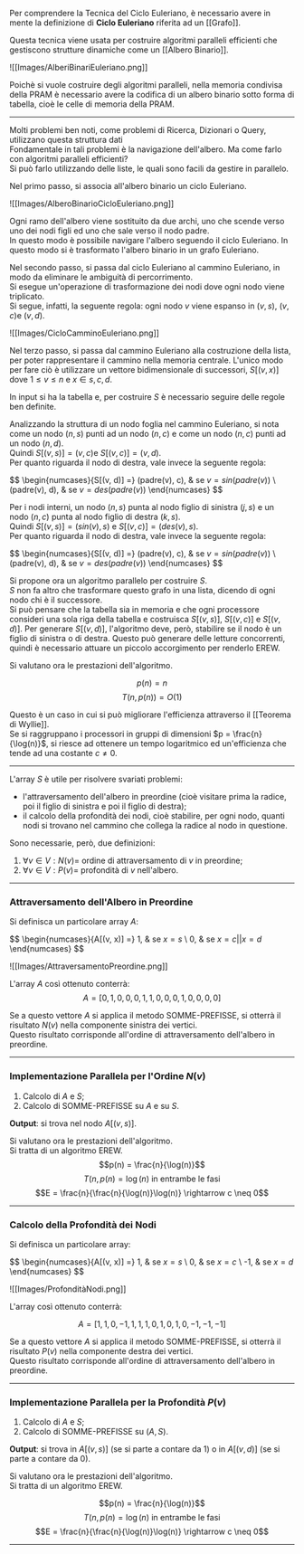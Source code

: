 Per comprendere la Tecnica del Ciclo Euleriano, è necessario avere in mente la definizione di **Ciclo Euleriano** riferita ad un [[Grafo]].<br />

Questa tecnica viene usata per costruire algoritmi paralleli efficienti che gestiscono strutture dinamiche come un [[Albero Binario]].

![[Images/AlberiBinariEuleriano.png]]

Poichè si vuole costruire degli algoritmi paralleli, nella memoria condivisa della PRAM è necessario avere la codifica di un albero binario sotto forma di tabella, cioè le celle di memoria della PRAM.<br />

--------------------------------------------------------------

Molti problemi ben noti, come problemi di Ricerca, Dizionari o Query, utilizzano questa struttura dati <br />
Fondamentale in tali problemi è la navigazione dell'albero. Ma come farlo con algoritmi paralleli efficienti?<br />
Si può farlo utilizzando delle liste, le quali sono facili da gestire in parallelo.<br />

Nel primo passo, si associa all'albero binario un ciclo Euleriano.

![[Images/AlberoBinarioCicloEuleriano.png]]

Ogni ramo dell'albero viene sostituito da due archi, uno che scende verso uno dei nodi figli ed uno che sale verso il nodo padre.<br />
In questo modo è possibile navigare l'albero seguendo il ciclo Euleriano. In questo modo si è trasformato l'albero binario in un grafo Euleriano.<br />

Nel secondo passo, si passa dal ciclo Euleriano al cammino Euleriano, in modo da eliminare le ambiguità di percorrimento.<br />
Si esegue un'operazione di trasformazione dei nodi dove ogni nodo viene triplicato.<br />
Si segue, infatti, la seguente regola: ogni nodo $v$ viene espanso in $(v,s)$, $(v, c)$e $(v, d)$.<br />

![[Images/CicloCamminoEuleriano.png]]

Nel terzo passo, si passa dal cammino Euleriano alla costruzione della lista, per poter rappresentare il cammino nella memoria centrale. L'unico modo per fare ciò è utilizzare un vettore bidimensionale  di successori, $S[(v, x)]$ dove $1 \leq v \leq n$ e $x \in {s, c, d}$.<br />

In input si ha la tabella e, per costruire $S$ è necessario seguire delle regole ben definite.<br />

Analizzando la struttura di un nodo foglia nel cammino Euleriano, si nota come un nodo $(n,s)$ punti ad un nodo $(n, c)$ e come un nodo $(n, c)$ punti ad un nodo $(n, d)$. <br />
Quindi $S[(v, s)] = (v, c)$e  $S[(v, c)] = (v, d)$.<br />
Per quanto riguarda il nodo di destra, vale invece la seguente regola:

$$ \begin{numcases}{S[(v, d)] =}
  (padre(v), c), & se $v = sin(padre(v))$ \\
  (padre(v), d), & se $v = des(padre(v))$
\end{numcases}
$$

Per i nodi interni, un nodo $(n, s)$ punta al nodo figlio di sinistra $(j, s)$ e un nodo $(n, c)$ punta al nodo figlio di destra $(k, s)$.<br />
Quindi $S[(v, s)] = (sin(v), s)$ e $S[(v, c)] = (des(v), s)$.<br />
Per quanto riguarda il nodo di destra, vale invece la seguente regola:

$$
\begin{numcases}{S[(v, d)] =}
  (padre(v), c), & se $v = sin(padre(v))$ \\
  (padre(v), d), & se $v = des(padre(v))$
\end{numcases}
$$

Si propone ora un algoritmo parallelo per costruire $S$.<br />
$S$ non fa altro che trasformare questo grafo in una lista, dicendo di ogni nodo chi è il successore.<br />
Si può pensare che la tabella sia in memoria e che ogni processore consideri una sola riga della tabella e costruisca $S[(v, s)]$, $S[(v, c)]$ e $S[(v, d)]$. Per generare $S[(v, d)]$, l'algoritmo deve, però, stabilire se il nodo è un figlio di sinistra o di destra. Questo può generare delle letture concorrenti, quindi è necessario attuare un piccolo accorgimento per renderlo EREW.<br />

Si valutano ora le prestazioni dell'algoritmo.

$$p(n) = n$$
$$T(n, p(n)) = O(1)$$

Questo è un caso in cui si può migliorare l'efficienza attraverso il [[Teorema di Wyllie]].<br />
Se si raggruppano i processori in gruppi di dimensioni $p = \frac{n}{\log(n)}$, si riesce ad ottenere un tempo logaritmico ed un'efficienza che tende ad una costante $c \neq 0$.<br />

--------------------------------------------------------------

L'array $S$ è utile per risolvere svariati problemi:
- l'attraversamento dell'albero in preordine (cioè visitare prima la radice, poi il figlio di sinistra e poi il figlio di destra);
- il calcolo della profondità dei nodi, cioè stabilire, per ogni nodo, quanti nodi si trovano nel cammino che collega la radice al nodo in questione.

Sono necessarie, però, due definizioni:
1) $\forall v \in V: N(v) =$ ordine di attraversamento di $v$ in preordine;
2) $\forall v \in V: P(v) =$ profondità di $v$ nell'albero.

--------------------------------------------------------------

### Attraversamento dell'Albero in Preordine ###
Si definisca un particolare array $A$:

$$
\begin{numcases}{A[(v, x)] =}
  1, & se $x = s$ \\
  0, & se $x = c || x = d$
\end{numcases}
$$

![[Images/AttraversamentoPreordine.png]]

L'array $A$ così ottenuto conterrà:
$$A = [0, 1, 0, 0, 0, 1, 1, 0, 0, 0, 1, 0, 0, 0, 0]$$

Se a questo vettore $A$ si applica il metodo SOMME-PREFISSE, si otterrà il risultato $N(v)$ nella componente sinistra dei vertici.<br />
Questo risultato corrisponde all'ordine di attraversamento dell'albero in preordine.

--------------------------------------------------------------

### Implementazione Parallela per l'Ordine $N(v)$ ###
1) Calcolo di $A$ e $S$;
2) Calcolo di SOMME-PREFISSE su $A$ e su $S$.

**Output**: si trova nel nodo $A[(v, s)]$.

Si valutano ora le prestazioni dell'algoritmo.<br />
Si tratta di un algoritmo EREW.<br />
$$p(n) = \frac{n}{\log(n)}$$
$$T(n, p(n) = \log(n) \text{ in entrambe le fasi}$$
$$E = \frac{n}{\frac{n}{\log(n)}\log(n)} \rightarrow c \neq 0$$

--------------------------------------------------------------

### Calcolo della Profondità dei Nodi ###
Si definisca un particolare array:

$$
\begin{numcases}{A[(v, x)] =}
   1, & se $x = s$ \\
   0, & se $x = c$ \\
  -1, & se $x = d$ \
\end{numcases}
$$

![[Images/ProfonditàNodi.png]]

L'array così ottenuto conterrà:

$$A = [1, 1, 0, -1, 1, 1, 1, 0, 1, 0, 1, 0, -1, -1, -1]$$

Se a questo vettore $A$ si applica il metodo SOMME-PREFISSE, si otterrà il risultato $P(v)$ nella componente destra dei vertici.<br />
Questo risultato corrisponde all'ordine di attraversamento dell'albero in preordine.<br />

--------------------------------------------------------------

### Implementazione Parallela per la Profondità $P(v)$ ###
1) Calcolo di $A$ e $S$;
2) Calcolo di SOMME-PREFISSE su $(A, S)$.

**Output**: si trova in $A[(v, s)]$ (se si parte a contare da $1$) o in $A[(v, d)]$ (se si parte a contare da $0$).

Si valutano ora le prestazioni dell'algoritmo.<br />
Si tratta di un algoritmo EREW.

$$p(n) = \frac{n}{\log(n)}$$
$$T(n, p(n) = \log(n) \text{ in entrambe le fasi}$$
$$E = \frac{n}{\frac{n}{\log(n)}\log(n)} \rightarrow c \neq 0$$

--------------------------------------------------------------